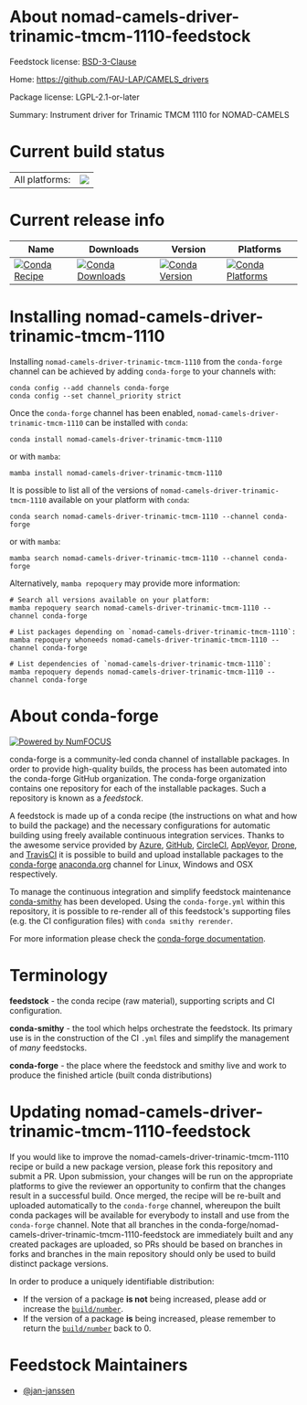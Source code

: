 About nomad-camels-driver-trinamic-tmcm-1110-feedstock
======================================================

Feedstock license: [BSD-3-Clause](https://github.com/conda-forge/nomad-camels-driver-trinamic-tmcm-1110-feedstock/blob/main/LICENSE.txt)

Home: https://github.com/FAU-LAP/CAMELS_drivers

Package license: LGPL-2.1-or-later

Summary: Instrument driver for Trinamic TMCM 1110 for NOMAD-CAMELS

Current build status
====================


<table><tr><td>All platforms:</td>
    <td>
      <a href="https://dev.azure.com/conda-forge/feedstock-builds/_build/latest?definitionId=20836&branchName=main">
        <img src="https://dev.azure.com/conda-forge/feedstock-builds/_apis/build/status/nomad-camels-driver-trinamic-tmcm-1110-feedstock?branchName=main">
      </a>
    </td>
  </tr>
</table>

Current release info
====================

| Name | Downloads | Version | Platforms |
| --- | --- | --- | --- |
| [![Conda Recipe](https://img.shields.io/badge/recipe-nomad--camels--driver--trinamic--tmcm--1110-green.svg)](https://anaconda.org/conda-forge/nomad-camels-driver-trinamic-tmcm-1110) | [![Conda Downloads](https://img.shields.io/conda/dn/conda-forge/nomad-camels-driver-trinamic-tmcm-1110.svg)](https://anaconda.org/conda-forge/nomad-camels-driver-trinamic-tmcm-1110) | [![Conda Version](https://img.shields.io/conda/vn/conda-forge/nomad-camels-driver-trinamic-tmcm-1110.svg)](https://anaconda.org/conda-forge/nomad-camels-driver-trinamic-tmcm-1110) | [![Conda Platforms](https://img.shields.io/conda/pn/conda-forge/nomad-camels-driver-trinamic-tmcm-1110.svg)](https://anaconda.org/conda-forge/nomad-camels-driver-trinamic-tmcm-1110) |

Installing nomad-camels-driver-trinamic-tmcm-1110
=================================================

Installing `nomad-camels-driver-trinamic-tmcm-1110` from the `conda-forge` channel can be achieved by adding `conda-forge` to your channels with:

```
conda config --add channels conda-forge
conda config --set channel_priority strict
```

Once the `conda-forge` channel has been enabled, `nomad-camels-driver-trinamic-tmcm-1110` can be installed with `conda`:

```
conda install nomad-camels-driver-trinamic-tmcm-1110
```

or with `mamba`:

```
mamba install nomad-camels-driver-trinamic-tmcm-1110
```

It is possible to list all of the versions of `nomad-camels-driver-trinamic-tmcm-1110` available on your platform with `conda`:

```
conda search nomad-camels-driver-trinamic-tmcm-1110 --channel conda-forge
```

or with `mamba`:

```
mamba search nomad-camels-driver-trinamic-tmcm-1110 --channel conda-forge
```

Alternatively, `mamba repoquery` may provide more information:

```
# Search all versions available on your platform:
mamba repoquery search nomad-camels-driver-trinamic-tmcm-1110 --channel conda-forge

# List packages depending on `nomad-camels-driver-trinamic-tmcm-1110`:
mamba repoquery whoneeds nomad-camels-driver-trinamic-tmcm-1110 --channel conda-forge

# List dependencies of `nomad-camels-driver-trinamic-tmcm-1110`:
mamba repoquery depends nomad-camels-driver-trinamic-tmcm-1110 --channel conda-forge
```


About conda-forge
=================

[![Powered by
NumFOCUS](https://img.shields.io/badge/powered%20by-NumFOCUS-orange.svg?style=flat&colorA=E1523D&colorB=007D8A)](https://numfocus.org)

conda-forge is a community-led conda channel of installable packages.
In order to provide high-quality builds, the process has been automated into the
conda-forge GitHub organization. The conda-forge organization contains one repository
for each of the installable packages. Such a repository is known as a *feedstock*.

A feedstock is made up of a conda recipe (the instructions on what and how to build
the package) and the necessary configurations for automatic building using freely
available continuous integration services. Thanks to the awesome service provided by
[Azure](https://azure.microsoft.com/en-us/services/devops/), [GitHub](https://github.com/),
[CircleCI](https://circleci.com/), [AppVeyor](https://www.appveyor.com/),
[Drone](https://cloud.drone.io/welcome), and [TravisCI](https://travis-ci.com/)
it is possible to build and upload installable packages to the
[conda-forge](https://anaconda.org/conda-forge) [anaconda.org](https://anaconda.org/)
channel for Linux, Windows and OSX respectively.

To manage the continuous integration and simplify feedstock maintenance
[conda-smithy](https://github.com/conda-forge/conda-smithy) has been developed.
Using the ``conda-forge.yml`` within this repository, it is possible to re-render all of
this feedstock's supporting files (e.g. the CI configuration files) with ``conda smithy rerender``.

For more information please check the [conda-forge documentation](https://conda-forge.org/docs/).

Terminology
===========

**feedstock** - the conda recipe (raw material), supporting scripts and CI configuration.

**conda-smithy** - the tool which helps orchestrate the feedstock.
                   Its primary use is in the construction of the CI ``.yml`` files
                   and simplify the management of *many* feedstocks.

**conda-forge** - the place where the feedstock and smithy live and work to
                  produce the finished article (built conda distributions)


Updating nomad-camels-driver-trinamic-tmcm-1110-feedstock
=========================================================

If you would like to improve the nomad-camels-driver-trinamic-tmcm-1110 recipe or build a new
package version, please fork this repository and submit a PR. Upon submission,
your changes will be run on the appropriate platforms to give the reviewer an
opportunity to confirm that the changes result in a successful build. Once
merged, the recipe will be re-built and uploaded automatically to the
`conda-forge` channel, whereupon the built conda packages will be available for
everybody to install and use from the `conda-forge` channel.
Note that all branches in the conda-forge/nomad-camels-driver-trinamic-tmcm-1110-feedstock are
immediately built and any created packages are uploaded, so PRs should be based
on branches in forks and branches in the main repository should only be used to
build distinct package versions.

In order to produce a uniquely identifiable distribution:
 * If the version of a package **is not** being increased, please add or increase
   the [``build/number``](https://docs.conda.io/projects/conda-build/en/latest/resources/define-metadata.html#build-number-and-string).
 * If the version of a package **is** being increased, please remember to return
   the [``build/number``](https://docs.conda.io/projects/conda-build/en/latest/resources/define-metadata.html#build-number-and-string)
   back to 0.

Feedstock Maintainers
=====================

* [@jan-janssen](https://github.com/jan-janssen/)

